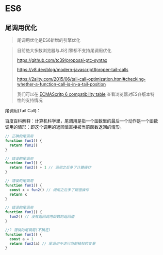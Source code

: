 # ES6

## 尾调用优化

> 尾调用优化是ES6新增的引擎优化

> 目前绝大多数浏览器与JS引擎都不支持尾调用优化
>
> https://github.com/tc39/proposal-ptc-syntax
>
> https://v8.dev/blog/modern-javascript#proper-tail-calls
>
> https://2ality.com/2015/06/tail-call-optimization.html#checking-whether-a-function-call-is-in-a-tail-position
>
> 我们可以在 [ECMAScritp 6 compatibility table](https://kangax.github.io/compat-table/es6/) 查看浏览器对ES各版本特性的支持情况

尾调用(Tail Call)：

百度百科解释：计算机科学里，尾调用是指一个函数里的最后一个动作是一个函数调用的情形：即这个调用的返回值直接被当前函数返回的情形。

```js
// 正确的尾调用
function fun1() {
  return fun2()
}

// 错误的尾调用
function fun1() {
  return fun2() + 1 // 调用之后多了计算操作
}

// 错误的尾调用
function fun1() {
  const x = fun2() // 调用之后多了赋值操作
  return x
}

// 错误的尾调用
function fun1() {
  fun2() // 没有返回调用函数的返回值
}

//? 错误的尾调用(不确定)
function fun1() {
  const a = 1 
  return fun2(a) // 尾调用不访问当前栈帧的变量
}
```

